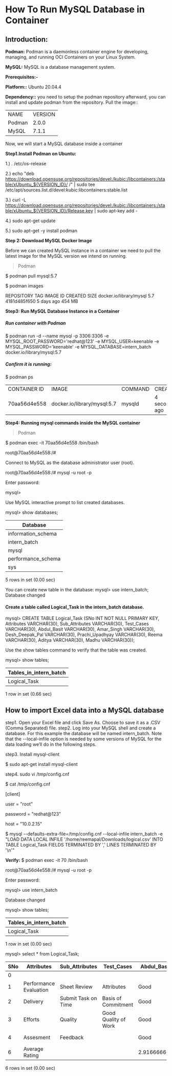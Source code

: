 # How To Run MySQL Database in Container

## Introduction:

**Podman:**  Podman is a daemonless container engine for developing, managing, and running OCI Containers on your Linux System.

**MySQL:**  MySQL is a database management system.

**Prerequisites:-**

**Platform::** Ubuntu 20.04.4

**Dependency::** you need to setup the podman repository afterward, you can install and update podman from the repository.
Pull the image:: 

|||
|-|-|
|NAME| VERSION|
|Podman| 2.0.0|
|MySQL|7.1.1|


Now, we will start a MySQL database inside a container

**Step1.Install Podman on Ubuntu:**

1.)  . /etc/os-release

2.)  echo "deb https://download.opensuse.org/repositories/devel:/kubic:/libcontainers:/stable/xUbuntu_${VERSION_ID}/ /" | sudo tee /etc/apt/sources.list.d/devel:kubic:libcontainers:stable.list

3.)  curl -L https://download.opensuse.org/repositories/devel:/kubic:/libcontainers:/stable/xUbuntu_${VERSION_ID}/Release.key | sudo apt-key add -

4.)  sudo apt-get update 

5.)  sudo apt-get -y install podman

**Step 2: Download MySQL Docker Image** 

Before we can created MySQL instance in a container we need to pull the latest image for the MySQL version we intend on running.

> Podman

$ podman pull mysql:5.7

$ podman images 

REPOSITORY               TAG         IMAGE ID      CREATED     SIZE
docker.io/library/mysql  5.7         4181d485f650  5 days ago  454 MB


**Step3: Run MySQL Database Instance in a Container**

##### Run container with Podman

$ podman run -d --name mysql -p 3306:3306  -e MYSQL_ROOT_PASSWORD='redhat@123' -e MYSQL_USER=keenable -e MYSQL_PASSWORD='keenable' -e MYSQL_DATABASE=intern_batch docker.io/library/mysql:5.7

##### Confirm it is running:

$ podman ps

|||||||
|-|-|-|-|-|-|
|CONTAINER ID | IMAGE                       | COMMAND |     CREATED      |  STATUS          |  PORTS                 | NAMES |
|70aa56d4e558 | docker.io/library/mysql:5.7 | mysqld  |    4 seconds ago | Up 3 seconds ago | 0.0.0.0:3306->3306/tcp | mysql  |

**Step4: Running mysql commands inside the MySQL container** 

> Podman

$ podman exec -it 70aa56d4e558 /bin/bash

root@70aa56d4e558:/# 

Connect to MySQL as the database administrator user (root).

root@70aa56d4e558:/# mysql -u root -p 

Enter password: 

mysql>

Use MySQL interactive prompt to list created databases.

mysql> show databases;

| Database           |
|------------------- |
| information_schema |
| intern_batch       |
| mysql              |
| performance_schema |
| sys                |

5 rows in set (0.00 sec)


You can create new table in the database:
mysql> use intern_batch;
Database changed


#### Create a table called Logical_Task in the intern_batch database. 

mysql> CREATE TABLE Logical_Task (SNo INT NOT NULL PRIMARY KEY, Attributes VARCHAR(30), Sub_Attributes VARCHAR(30), Test_Cases VARCHAR(30), Abdul_Basit VARCHAR(30), Amar_Singh VARCHAR(30),  Desh_Deepak_Pal VARCHAR(30),  Prachi_Upadhyay VARCHAR(30), Reema VARCHAR(30), Aditya VARCHAR(30), Madhu  VARCHAR(30));


Use the show tables command to verify that the table was created. 

mysql> show tables;

| Tables_in_intern_batch |
| ---------------------- |
| Logical_Task           |

1 row in set (0.66 sec)


## How to import Excel data into a MySQL database

step1. Open your Excel file and click Save As. Choose to save it as a .CSV (Comma Separated) file. 
step2. Log into your MySQL shell and create a database. For this example the database will be named intern_batch. Note that the --local-infile option is needed by some versions of MySQL for the data loading we’ll do in the following steps.

step3. Install mysql-client

$ sudo apt-get install mysql-client

step4. sudo vi /tmp/config.cnf

$ cat /tmp/config.cnf

[client]

user = "root"

password = "redhat@123"

host = "10.0.2.15"

$ mysql --defaults-extra-file=/tmp/config.cnf --local-infile intern_batch -e "LOAD DATA LOCAL INFILE '/home/reemapal/Downloads/logical.csv'  INTO TABLE Logical_Task FIELDS TERMINATED BY ',' LINES TERMINATED BY '\n'"

**Verify:**
$ podman exec -it 70 /bin/bash

root@70aa56d4e558:/# mysql -u root -p

Enter password: 

mysql> use intern_batch

Database changed

mysql> show tables;

| Tables_in_intern_batch |
|------------------------|
| Logical_Task           |

1 row in set (0.00 sec)

mysql> select * from Logical_Task;


| SNo | Attributes             | Sub_Attributes      | Test_Cases           | Abdul_Basit | Amar_Singh   | Desh_Deepak_Pal | Prachi_Upadhyay | Reema     | Aditya    | Madhu        |
|-----|------------------------|---------------------|----------------------|-------------|--------------|----------------|-----------------|-----------|----------|--------------|
|   0 |                        |                     |                      |             |              |                 |                    |        |           | 
|   1 | Performance Evaluation | Sheet Review        | Attributes           | Good        | Satisfactory | Fair            | Good      |     | Very Good | Very Good | Very Good
|   2 | Delivery               | Submit Task on Time | Basis of Commitment  | Good        | Excellent    | Excellent       | Excelle   |     | Excellent | Good      | Excellent
|   3 | Efforts                | Quality             | Good Quality of Work | Good        | Good         | Good            | Excelle        || Very Good | Fair      | Good
|   4 | Assesment              | Feedback            |                      | Good        | Good         | Good            | Very Go   |     | Very Good | Very Good | Very Good
|   6 | Average Rating         |                     |                      | 2.916666667 | 3.083333333  | 3               | 3.58333 |33     | 4.25      | 3         | 3.583333333

6 rows in set (0.00 sec)
